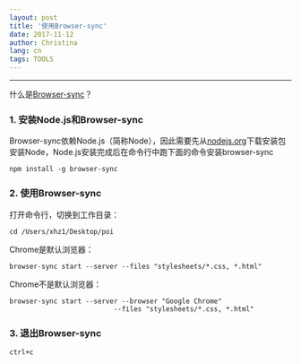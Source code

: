 ```yaml
---
layout: post
title: '使用Browser-sync'
date: 2017-11-12
author: Christina
lang: cn
tags: TOOLS
---
```


---

什么是[Browser-sync](https://www.browsersync.io/ )？

### 1. 安装Node.js和Browser-sync    

Browser-sync依赖Node.js（简称Node），因此需要先从[nodejs.org](https://nodejs.org/en/)下载安装包安装Node，Node.js安装完成后在命令行中跑下面的命令安装browser-sync


<pre><code class="language-css">npm install -g browser-sync</code></pre>


### 2. 使用Browser-sync 

打开命令行，切换到工作目录：  
<pre><code class="language-css">cd /Users/xhz1/Desktop/poi</code></pre>

Chrome是默认浏览器：
<pre><code class="language-css">browser-sync start --server --files "stylesheets/*.css, *.html"</code></pre>     

Chrome不是默认浏览器：    
<pre><code class="language-css">browser-sync start --server --browser "Google Chrome"
                          --files "stylesheets/*.css, *.html"</code></pre>   
### 3. 退出Browser-sync 


<pre><code class="language-css">ctrl+c</code></pre>




 